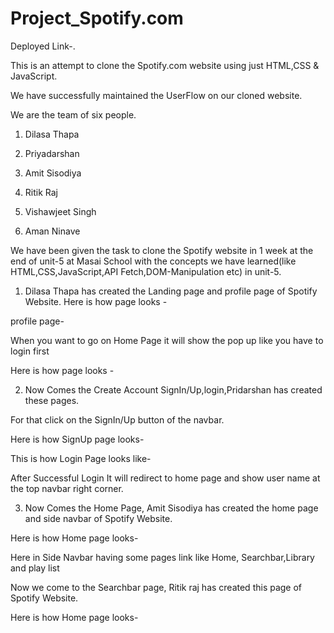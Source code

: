 # Project_Spotify.com

Deployed Link-.


This is an attempt to clone the Spotify.com website using just HTML,CSS & JavaScript.

We have successfully maintained the UserFlow on our cloned website.

We are the team of six people.

1) Dilasa Thapa

2) Priyadarshan 

3) Amit Sisodiya

4) Ritik Raj

5) Vishawjeet Singh

6) Aman Ninave

We have been given the task to clone the Spotify website in 1 week at the end of unit-5 at Masai School with the concepts we have learned(like HTML,CSS,JavaScript,API Fetch,DOM-Manipulation etc) in unit-5. 

 1) Dilasa Thapa has created the Landing page and profile page of Spotify Website.
Here is how page looks -



profile page-




 When you want to go on Home Page it will show the pop up like you have to login first

 Here is how  page looks -













2) Now Comes the Create Account SignIn/Up,login,Pridarshan has created these pages.

For that click on the SignIn/Up button of the navbar.

Here is how SignUp page looks- 



This is how Login Page looks like-






After Successful Login It will redirect to home page and show user name at the top navbar right corner.

3) Now Comes the Home Page, Amit Sisodiya has created  the home page and side navbar of Spotify Website.

Here is how Home page looks- 
   




Here in Side Navbar having some pages link like Home, Searchbar,Library and play list


Now we come to the Searchbar page, Ritik raj has created  this page of Spotify Website.

Here is how Home page looks- 




